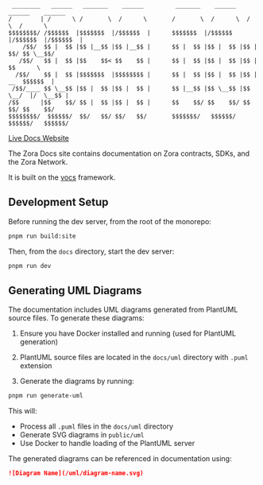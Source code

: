 ```
 ________   ______   _______    ______         _______    ______    ______    ______
/        | /      \ /       \  /      \       /       \  /      \  /      \  /      \
$$$$$$$$/ /$$$$$$  |$$$$$$$  |/$$$$$$  |      $$$$$$$  |/$$$$$$  |/$$$$$$  |/$$$$$$  |
    /$$/  $$ |  $$ |$$ |__$$ |$$ |__$$ |      $$ |  $$ |$$ |  $$ |$$ |  $$/ $$ \__$$/
   /$$/   $$ |  $$ |$$    $$< $$    $$ |      $$ |  $$ |$$ |  $$ |$$ |      $$      \
  /$$/    $$ |  $$ |$$$$$$$  |$$$$$$$$ |      $$ |  $$ |$$ |  $$ |$$ |   __  $$$$$$  |
 /$$/____ $$ \__$$ |$$ |  $$ |$$ |  $$ |      $$ |__$$ |$$ \__$$ |$$ \__/  |/  \__$$ |
/$$      |$$    $$/ $$ |  $$ |$$ |  $$ |      $$    $$/ $$    $$/ $$    $$/ $$    $$/
$$$$$$$$/  $$$$$$/  $$/   $$/ $$/   $$/       $$$$$$$/   $$$$$$/   $$$$$$/   $$$$$$/
```

[Live Docs Website](https://docs.zora.co/)

The Zora Docs site contains documentation on Zora contracts, SDKs, and the Zora Network.

It is built on the [vocs](https://vocs.dev) framework.

## Development Setup

Before running the dev server, from the root of the monorepo:

```bash
pnpm run build:site
```

Then, from the `docs` directory, start the dev server:

```bash
pnpm run dev
```

## Generating UML Diagrams

The documentation includes UML diagrams generated from PlantUML source files. To generate these diagrams:

1. Ensure you have Docker installed and running (used for PlantUML generation)

2. PlantUML source files are located in the `docs/uml` directory with `.puml` extension

3. Generate the diagrams by running:

```bash
pnpm run generate-uml
```

This will:

- Process all `.puml` files in the `docs/uml` directory
- Generate SVG diagrams in `public/uml`
- Use Docker to handle loading of the PlantUML server

The generated diagrams can be referenced in documentation using:

```markdown
![Diagram Name](/uml/diagram-name.svg)
```
